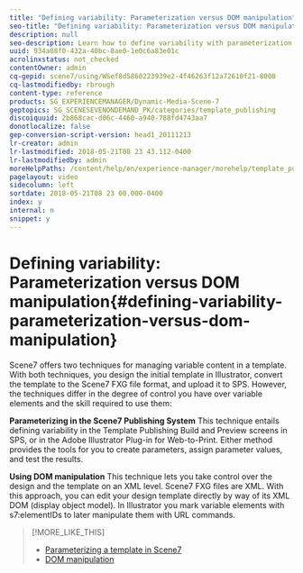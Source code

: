 ```yaml
---
title: "Defining variability: Parameterization versus DOM manipulation"
seo-title: "Defining variability: Parameterization versus DOM manipulation"
description: null
seo-description: Learn how to define variability with parameterization versus DOM manipulation.
uuid: 934a08f0-432a-40bc-8ae0-1e0c6a83e01c
acrolinxstatus: not_checked
contentOwner: admin
cq-gepid: scene7/using/WSef8d5860223939e2-4f46263f12a72610f21-8000
cq-lastmodifiedby: rbrough
content-type: reference
products: SG_EXPERIENCEMANAGER/Dynamic-Media-Scene-7
geptopics: SG_SCENESEVENONDEMAND_PK/categories/template_publishing
discoiquuid: 2b868cac-d06c-4460-a940-788fd4743aa7
donotlocalize: false
gep-conversion-script-version: head1_20111213
lr-creator: admin
lr-lastmodified: 2018-05-21T08 23 43.112-0400
lr-lastmodifiedby: admin
moreHelpPaths: /content/help/en/experience-manager/morehelp/template_publishing;/content/help/en/experience-manager/morehelp/template_publishing
pagelayout: video
sidecolumn: left
sortdate: 2018-05-21T08 23 00.000-0400
index: y
internal: n
snippet: y
---
```


# Defining variability: Parameterization versus DOM manipulation{#defining-variability-parameterization-versus-dom-manipulation}

Scene7 offers two techniques for managing variable content in a template. With both techniques, you design the initial template in Illustrator, convert the template to the Scene7 FXG file format, and upload it to SPS. However, the techniques differ in the degree of control you have over variable elements and the skill required to use them:

**Parameterizing in the Scene7 Publishing System** This technique entails defining variability in the Template Publishing Build and Preview screens in SPS, or in the Adobe Illustrator Plug-in for Web-to-Print. Either method provides the tools for you to create parameters, assign parameter values, and test the results.

**Using DOM manipulation** This technique lets you take control over the design and the template on an XML level. Scene7 FXG files are XML. With this approach, you can edit your design template directly by way of its XML DOM (display object model). In Illustrator you mark variable elements with s7:elementIDs to later manipulate them with URL commands.

>[!MORE_LIKE_THIS]
>
>* [Parameterizing a template in Scene7](parameterizing-template-scene7.md#parameterizing_a_template_in_scene7)
>* [DOM manipulation](dom-manipulation.md#dom_manipulation)
